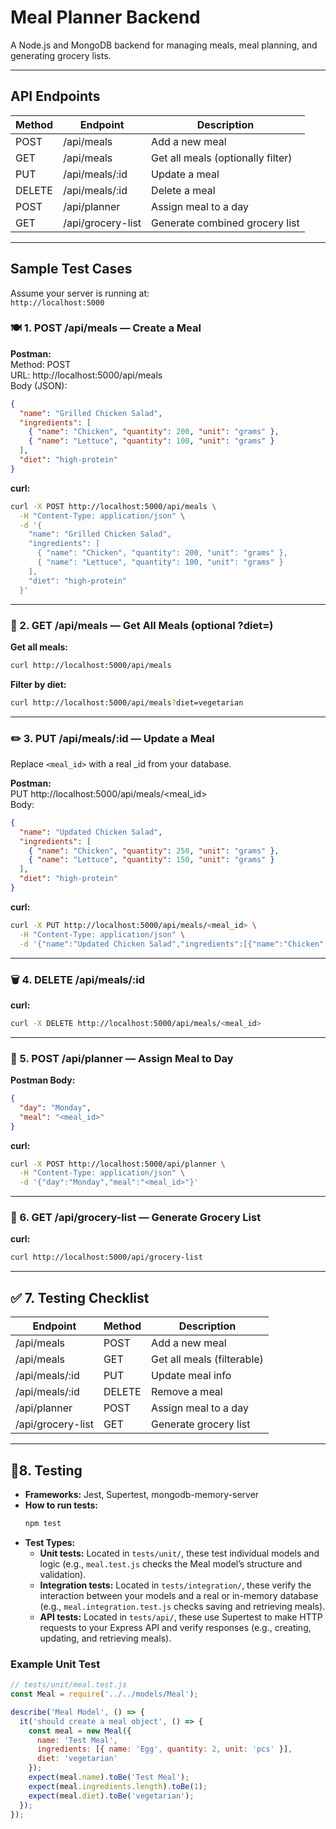 # Meal Planner Backend

A Node.js and MongoDB backend for managing meals, meal planning, and generating grocery lists.

---

## API Endpoints

| Method | Endpoint                | Description                        |
|--------|-------------------------|------------------------------------|
| POST   | /api/meals              | Add a new meal                     |
| GET    | /api/meals              | Get all meals (optionally filter)  |
| PUT    | /api/meals/:id          | Update a meal                      |
| DELETE | /api/meals/:id          | Delete a meal                      |
| POST   | /api/planner            | Assign meal to a day               |
| GET    | /api/grocery-list       | Generate combined grocery list     |

---

## Sample Test Cases

Assume your server is running at:  
`http://localhost:5000`

### 🍽️ 1. POST /api/meals — Create a Meal

**Postman:**  
Method: POST  
URL: http://localhost:5000/api/meals  
Body (JSON):
```json
{
  "name": "Grilled Chicken Salad",
  "ingredients": [
    { "name": "Chicken", "quantity": 200, "unit": "grams" },
    { "name": "Lettuce", "quantity": 100, "unit": "grams" }
  ],
  "diet": "high-protein"
}
```
**curl:**
```bash
curl -X POST http://localhost:5000/api/meals \
  -H "Content-Type: application/json" \
  -d '{
    "name": "Grilled Chicken Salad",
    "ingredients": [
      { "name": "Chicken", "quantity": 200, "unit": "grams" },
      { "name": "Lettuce", "quantity": 100, "unit": "grams" }
    ],
    "diet": "high-protein"
  }'
```

---

### 📖 2. GET /api/meals — Get All Meals (optional ?diet=)

**Get all meals:**
```bash
curl http://localhost:5000/api/meals
```
**Filter by diet:**
```bash
curl http://localhost:5000/api/meals?diet=vegetarian
```

---

### ✏️ 3. PUT /api/meals/:id — Update a Meal

Replace `<meal_id>` with a real _id from your database.

**Postman:**  
PUT http://localhost:5000/api/meals/<meal_id>  
Body:
```json
{
  "name": "Updated Chicken Salad",
  "ingredients": [
    { "name": "Chicken", "quantity": 250, "unit": "grams" },
    { "name": "Lettuce", "quantity": 150, "unit": "grams" }
  ],
  "diet": "high-protein"
}
```
**curl:**
```bash
curl -X PUT http://localhost:5000/api/meals/<meal_id> \
  -H "Content-Type: application/json" \
  -d '{"name":"Updated Chicken Salad","ingredients":[{"name":"Chicken","quantity":250,"unit":"grams"},{"name":"Lettuce","quantity":150,"unit":"grams"}],"diet":"high-protein"}'
```

---

### 🗑️ 4. DELETE /api/meals/:id

**curl:**
```bash
curl -X DELETE http://localhost:5000/api/meals/<meal_id>
```

---

### 📅 5. POST /api/planner — Assign Meal to Day

**Postman Body:**
```json
{
  "day": "Monday",
  "meal": "<meal_id>"
}
```
**curl:**
```bash
curl -X POST http://localhost:5000/api/planner \
  -H "Content-Type: application/json" \
  -d '{"day":"Monday","meal":"<meal_id>"}'
```

---

### 🛒 6. GET /api/grocery-list — Generate Grocery List

**curl:**
```bash
curl http://localhost:5000/api/grocery-list
```

---

## ✅ 7. Testing Checklist

| Endpoint             | Method | Description                |
|----------------------|--------|----------------------------|
| /api/meals           | POST   | Add a new meal             |
| /api/meals           | GET    | Get all meals (filterable) |
| /api/meals/:id       | PUT    | Update meal info           |
| /api/meals/:id       | DELETE | Remove a meal              |
| /api/planner         | POST   | Assign meal to a day       |
| /api/grocery-list    | GET    | Generate grocery list      |

---

## 🧪8. Testing

- **Frameworks:** Jest, Supertest, mongodb-memory-server
- **How to run tests:**  
  ```bash
  npm test
  ```
- **Test Types:**
  - **Unit tests:** Located in `tests/unit/`, these test individual models and logic (e.g., `meal.test.js` checks the Meal model’s structure and validation).
  - **Integration tests:** Located in `tests/integration/`, these verify the interaction between your models and a real or in-memory database (e.g., `meal.integration.test.js` checks saving and retrieving meals).
  - **API tests:** Located in `tests/api/`, these use Supertest to make HTTP requests to your Express API and verify responses (e.g., creating, updating, and retrieving meals).

### Example Unit Test

```javascript
// tests/unit/meal.test.js
const Meal = require('../../models/Meal');

describe('Meal Model', () => {
  it('should create a meal object', () => {
    const meal = new Meal({
      name: 'Test Meal',
      ingredients: [{ name: 'Egg', quantity: 2, unit: 'pcs' }],
      diet: 'vegetarian'
    });
    expect(meal.name).toBe('Test Meal');
    expect(meal.ingredients.length).toBe(1);
    expect(meal.diet).toBe('vegetarian');
  });
});
```

